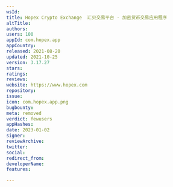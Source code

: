 ```yaml
---
wsId: 
title: Hopex Crypto Exchange  汇贝交易平台 - 加密货币交易应用程序
altTitle: 
authors: 
users: 100
appId: com.hopex.app
appCountry: 
released: 2021-08-20
updated: 2021-10-25
version: 3.17.27
stars: 
ratings: 
reviews: 
website: https://www.hopex.com
repository: 
issue: 
icon: com.hopex.app.png
bugbounty: 
meta: removed
verdict: fewusers
appHashes: 
date: 2023-01-02
signer: 
reviewArchive: 
twitter: 
social: 
redirect_from: 
developerName: 
features: 

---
```



